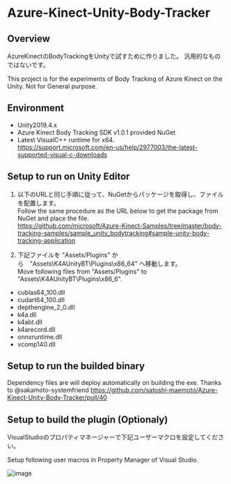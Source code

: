 # Azure-Kinect-Unity-Body-Tracker

## Overview

AzureKinectのBodyTrackingをUnityで試すために作りました。
汎用的なものではないです。

This project is for the experiments of Body Tracking of Azure Kinect on the Unity.
Not for General purpose.

## Environment

* Unity2019.4.x
* Azure Kinect Body Tracking SDK v1.0.1 provided NuGet
* Latest VisualC++ runtime for x64.  
  https://support.microsoft.com/en-us/help/2977003/the-latest-supported-visual-c-downloads

## Setup to run on Unity Editor

1. 以下のURLと同じ手順に従って、NuGetからパッケージを取得し、ファイルを配置します。  
Follow the same procedure as the URL below to get the package from NuGet and place the file.  
https://github.com/microsoft/Azure-Kinect-Samples/tree/master/body-tracking-samples/sample_unity_bodytracking#sample-unity-body-tracking-application

2. 下記ファイルを "Assets/Plugins" から　"Assets\K4AUnityBT\Plugins\x86_64" へ移動します。  
Move following files from "Assets/Plugins" to  "Assets\K4AUnityBT\Plugins\x86_6".

* cublas64_100.dll
* cudart64_100.dll
* depthengine_2_0.dll
* k4a.dll
* k4abt.dll
* k4arecord.dll
* onnxruntime.dll
* vcomp140.dll

## Setup to run the builded binary

Dependency files are will deploy automatically on building the exe. Thanks to @sakamoto-systemfriend
https://github.com/satoshi-maemoto/Azure-Kinect-Unity-Body-Tracker/pull/40


## Setup to build the plugin (Optionaly)

VisualStudioのプロパティマネージャーで下記ユーザーマクロを設定してください。

Setup following user macros in Property Manager of Visual Studio.

![image](https://user-images.githubusercontent.com/530182/61995780-d7fa5b00-b0c7-11e9-9efd-8d7d3534c5eb.png)
